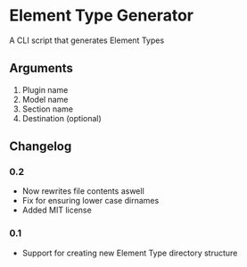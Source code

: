 # Element Type Generator
A CLI script that generates Element Types

## Arguments
1. Plugin name
2. Model name
3. Section name
4. Destination (optional)

## Changelog
### 0.2
- Now rewrites file contents aswell
- Fix for ensuring lower case dirnames
- Added MIT license

### 0.1
- Support for creating new Element Type directory structure
